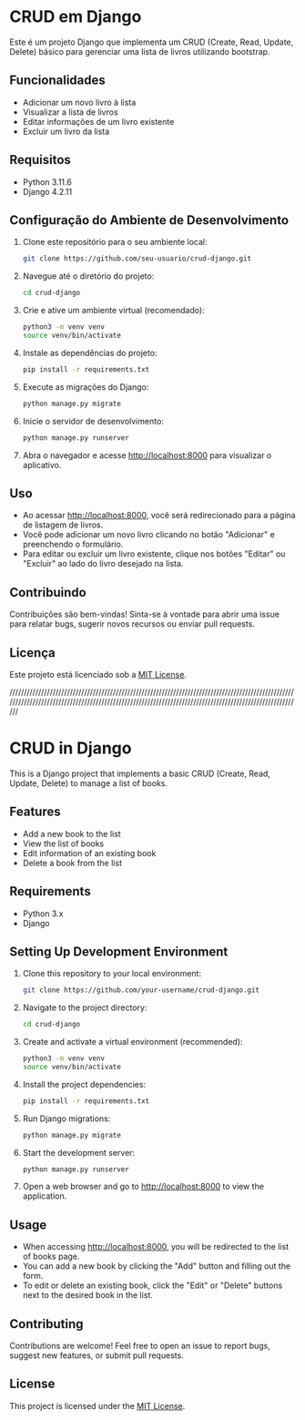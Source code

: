 # CRUD em Django

Este é um projeto Django que implementa um CRUD (Create, Read, Update, Delete) básico para gerenciar uma lista de livros utilizando bootstrap.

## Funcionalidades

- Adicionar um novo livro à lista
- Visualizar a lista de livros
- Editar informações de um livro existente
- Excluir um livro da lista

## Requisitos

- Python 3.11.6
- Django 4.2.11

## Configuração do Ambiente de Desenvolvimento

1. Clone este repositório para o seu ambiente local:

    ```bash
    git clone https://github.com/seu-usuario/crud-django.git
    ```

2. Navegue até o diretório do projeto:

    ```bash
    cd crud-django
    ```

3. Crie e ative um ambiente virtual (recomendado):

    ```bash
    python3 -m venv venv
    source venv/bin/activate
    ```

4. Instale as dependências do projeto:

    ```bash
    pip install -r requirements.txt
    ```

5. Execute as migrações do Django:

    ```bash
    python manage.py migrate
    ```

6. Inicie o servidor de desenvolvimento:

    ```bash
    python manage.py runserver
    ```

7. Abra o navegador e acesse [http://localhost:8000](http://localhost:8000) para visualizar o aplicativo.

## Uso

- Ao acessar [http://localhost:8000](http://localhost:8000), você será redirecionado para a página de listagem de livros.
- Você pode adicionar um novo livro clicando no botão "Adicionar" e preenchendo o formulário.
- Para editar ou excluir um livro existente, clique nos botões "Editar" ou "Excluir" ao lado do livro desejado na lista.

## Contribuindo

Contribuições são bem-vindas! Sinta-se à vontade para abrir uma issue para relatar bugs, sugerir novos recursos ou enviar pull requests.

## Licença

Este projeto está licenciado sob a [MIT License](LICENSE).

/////////////////////////////////////////////////////////////////////////////////////////////////////////////////////////////////////////////////////////////////////////////////////////////////////////

# CRUD in Django

This is a Django project that implements a basic CRUD (Create, Read, Update, Delete) to manage a list of books.

## Features

- Add a new book to the list
- View the list of books
- Edit information of an existing book
- Delete a book from the list

## Requirements

- Python 3.x
- Django

## Setting Up Development Environment

1. Clone this repository to your local environment:

    ```bash
    git clone https://github.com/your-username/crud-django.git
    ```

2. Navigate to the project directory:

    ```bash
    cd crud-django
    ```

3. Create and activate a virtual environment (recommended):

    ```bash
    python3 -m venv venv
    source venv/bin/activate
    ```

4. Install the project dependencies:

    ```bash
    pip install -r requirements.txt
    ```

5. Run Django migrations:

    ```bash
    python manage.py migrate
    ```

6. Start the development server:

    ```bash
    python manage.py runserver
    ```

7. Open a web browser and go to [http://localhost:8000](http://localhost:8000) to view the application.

## Usage

- When accessing [http://localhost:8000](http://localhost:8000), you will be redirected to the list of books page.
- You can add a new book by clicking the "Add" button and filling out the form.
- To edit or delete an existing book, click the "Edit" or "Delete" buttons next to the desired book in the list.

## Contributing

Contributions are welcome! Feel free to open an issue to report bugs, suggest new features, or submit pull requests.

## License

This project is licensed under the [MIT License](LICENSE).
